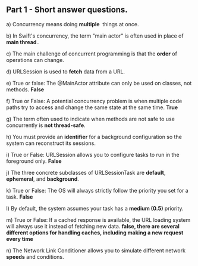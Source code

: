 ## Part 1 - Short answer questions.

a) Concurrency means doing **multiple**  things at once.

b) In Swift's concurrency, the term "main actor" is often used in place of **main thread**..

c) The main challenge of concurrent programming is that the **order** of operations can change.

d) URLSession is used to **fetch** data from a URL.

e) True or false: The @MainActor attribute can only be used on classes, not methods. **False**

f) True or False: A potential concurrency problem is when multiple code paths try to access and change the same state at the same time. **True**

g) The term often used to indicate when methods are not safe to use concurrently is **not thread-safe**.

h) You must provide an **identifier** for a background configuration so the system can reconstruct its sessions.

i) True or False: URLSession allows you to configure tasks to run in the foreground only. **False**

j) The three concrete subclasses of URLSessionTask are **default**, **ephemeral**, and **background**.

k) True or False: The OS will always strictly follow the priority you set for a task. **False**

l) By default, the system assumes your task has a **medium (0.5)** priority.

m) True or False: If a cached response is available, the URL loading system will always use it instead of fetching new data. **false, there are several different options for handling caches, including making a new request every time**

n) The Network Link Conditioner allows you to simulate different network **speeds** and conditions.
